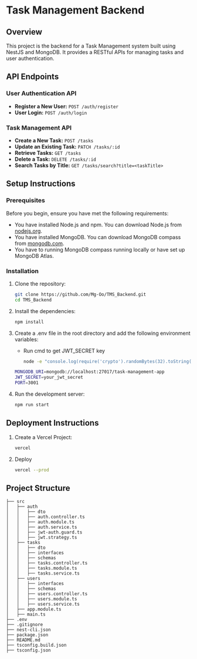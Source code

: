# Task Management Backend

## Overview

This project is the backend for a Task Management system built using NestJS and MongoDB. It provides a RESTful APIs for managing tasks and user authentication.

## API Endpoints

### User Authentication API

- **Register a New User:** `POST /auth/register`
- **User Login:** `POST /auth/login`

### Task Management API

- **Create a New Task:**  `POST /tasks`
- **Update an Existing Task:**  `PATCH /tasks/:id`
- **Retrieve Tasks:**  `GET /tasks`
- **Delete a Task:**  `DELETE /tasks/:id`
- **Search Tasks by Title:**  `GET /tasks/search?title=<taskTitle>`

## Setup Instructions

### Prerequisites

Before you begin, ensure you have met the following requirements:

- You have installed Node.js and npm. You can download Node.js from [nodejs.org](https://nodejs.org/).
- You have installed MongoDB. You can download MongoDB compass from [mongodb.com](https://www.mongodb.com/try/download/community).
- You have to running MongoDB compass running locally or have set up MongoDB Atlas.

### Installation

1. Clone the repository:

   ```sh
   git clone https://github.com/Mg-Oo/TMS_Backend.git
   cd TMS_Backend

2. Install the dependencies:

   ```sh
   npm install

3. Create a .env file in the root directory and add the following environment variables:

   - Run cmd to get JWT_SECRET key
       ```sh
       node -e "console.log(require('crypto').randomBytes(32).toString('hex'));"

   ```sh
   MONGODB_URI=mongodb://localhost:27017/task-management-app
   JWT_SECRET=your_jwt_secret
   PORT=3001

4. Run the development server:

   ```sh
   npm run start

## Deployment Instructions

1. Create a Vercel Project:

   ```sh
   vercel

2. Deploy

   ```sh
   vercel --prod

## Project Structure

```plaintext
├── src
│   ├── auth
│   │   ├── dto
│   │   ├── auth.controller.ts
│   │   ├── auth.module.ts
│   │   ├── auth.service.ts
│   │   ├── jwt-auth.guard.ts
│   │   ├── jwt.strategy.ts
│   ├── tasks
│   │   ├── dto
│   │   ├── interfaces
│   │   ├── schemas
│   │   ├── tasks.controller.ts
│   │   ├── tasks.module.ts
│   │   ├── tasks.service.ts
│   ├── users
│   │   ├── interfaces
│   │   ├── schemas
│   │   ├── users.controller.ts
│   │   ├── users.module.ts
│   │   ├── users.service.ts
│   ├── app.module.ts
│   ├── main.ts
├── .env
├── .gitignore
├── nest-cli.json
├── package.json
├── README.md
├── tsconfig.build.json
├── tsconfig.json
